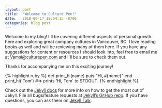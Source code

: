 ```yaml
---
layout: post
title:  "Welcome to Culture Pen!"
date:   2018-06-17 18:54:15 -0700
categories: blog post
---
```

Welcome to my blog! I'll be covering different aspects of personal growth here and exploring great company cultures in Vancouver, BC. I love reading books as well and will be reviewing many of them here. If you have any suggestions for content or resources I should look into, feel free to email me at Vamsi@culturepen.com and I'll be sure to check them out. 

Thanks for accompanying me on this exciting journey!

{% highlight ruby %}
def print_hi(name)
  puts "Hi, #{name}"
end
print_hi('Tom')
#=> prints 'Hi, Tom' to STDOUT.
{% endhighlight %}

Check out the [Jekyll docs][jekyll-docs] for more info on how to get the most out of Jekyll. File all bugs/feature requests at [Jekyll’s GitHub repo][jekyll-gh]. If you have questions, you can ask them on [Jekyll Talk][jekyll-talk].

[jekyll-docs]: https://jekyllrb.com/docs/home
[jekyll-gh]:   https://github.com/jekyll/jekyll
[jekyll-talk]: https://talk.jekyllrb.com/
